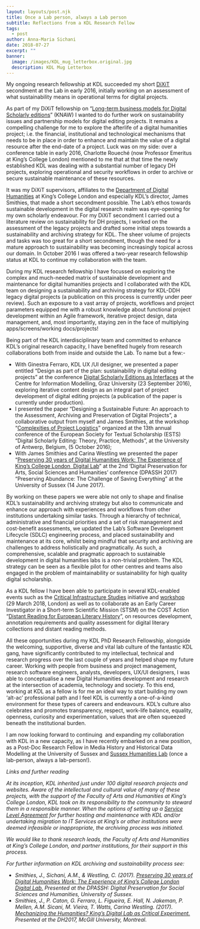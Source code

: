 ```yaml
---
layout: layouts/post.njk
title: Once a Lab person, always a Lab person
subtitle: Reflections from a KDL Research Fellow
tags:
  - post
author: Anna-Maria Sichani
date: 2018-07-27
excerpt: ""
banner:
  image: /images/KDL_mug_letterbox.original.jpg
  description: KDL Mug Letterbox
---
```


My ongoing research fellowship at KDL succeeded my short [DiXiT](http://dixit.uni-koeln.de/) secondment at the Lab in early 2016, initially working on an assessment of what sustainability means in operational terms for digital projects.

As part of my DiXiT fellowship on “[Long-term business models for Digital Scholarly editions](https://dixit.hypotheses.org/806)” (KNAW) I wanted to do further work on sustainability issues and partnership models for digital editing projects. It remains a compelling challenge for me to explore the afterlife of a digital humanities project; i.e. the financial, institutional and technological mechanisms that needs to be in place in order to enhance and maintain the value of a digital resource after the end-date of a project. Luck was on my side: over a conference table in early 2016, Charlotte Roueché (now Professor Emeritus at King’s College London) mentioned to me that at that time the newly established KDL was dealing with a substantial number of legacy DH projects, exploring operational and security workflows in order to archive or secure sustainable maintenance of these resources.

It was my DiXiT supervisors, affiliates to the [Department of Digital Humanities](https://www.kcl.ac.uk/artshums/depts/ddh/index.aspx) at King’s College London and especially KDL’s director, James Smithies, that made a short secondment possible. The Lab’s ethos towards sustainable development in the digital research realm was eye-opening for my own scholarly endeavour. For my DiXiT secondment I carried out a literature review on sustainability for DH projects, I worked on the assessment of the legacy projects and drafted some initial steps towards a sustainability and archiving strategy for KDL. The sheer volume of projects and tasks was too great for a short secondment, though the need for a mature approach to sustainability was becoming increasingly topical across our domain. In October 2016 I was offered a two-year research fellowship status at KDL to continue my collaboration with the team.

During my KDL research fellowship I have focussed on exploring the complex and much-needed matrix of sustainable development and maintenance for digital humanities projects and I collaborated with the KDL team on designing a sustainability and archiving strategy for KDL-DDH legacy digital projects (a publication on this process is currently under peer review). Such an exposure to a vast array of projects, workflows and project parameters equipped me with a robust knowledge about functional project development within an Agile framework, iterative project design, data management, and, most importantly, staying zen in the face of multiplying apps/screens/working docs/projects!

Being part of the KDL interdisciplinary team and committed to enhance KDL’s original research capacity, I have benefited hugely from research collaborations both from inside and outside the Lab. To name but a few:-

- With Ginestra Ferraro, KDL UX /UI designer, we presented a paper entitled “Design as part of the plan: sustainability in digital editing projects” at the conference [Digital Scholarly Editions as Interfaces](https://informationsmodellierung.uni-graz.at/en/events/archive/digital-scholarly-editions-as-interfaces/) at the Centre for Information Modelling, Graz University (23 September 2016), exploring iterative content design as an integral part of project development of digital editing projects (a publication of the paper is currently under production).
- I presented the paper “Designing a Sustainable Future: An approach to the Assessment, Archiving and Preservation of Digital Projects”, a collaborative output from myself and James Smithies, at the workshop “[Complexities of Project Logistics](http://uahost.uantwerpen.be/estsdixit2016/index.php/workshops/)” organized at the 13th annual conference of the European Society for Textual Scholarship (ESTS) “Digital Scholarly Editing: Theory, Practice, Methods”, at the University of Antwerp, Belgium, (5 October 2016);
- With James Smithies and Carina Westling we presented the paper “[Preserving 30 years of Digital Humanities Work: The Experience of King’s College London  Digital Lab](http://jamessmithies.org/blog/2017/06/23/preserving-30-years-digital-humanities-work-experience-kings-digital-lab/)” at the 2nd ‘Digital Preservation for Arts, Social Sciences and Humanities’ conference (DPASSH 2017) “Preserving Abundance: The Challenge of Saving Everything” at the University of Sussex (14 June 2017).

By working on these papers we were able not only to shape and finalise KDL’s sustainability and archiving strategy but also to communicate and enhance our approach with experiences and workflows from other institutions undertaking similar tasks. Through a hierarchy of technical, administrative and financial priorities and a set of risk management and cost-benefit assessments, we updated the Lab’s Software Development Lifecycle (SDLC) engineering process, and placed sustainability and maintenance at its core, whilst being mindful that security and archiving are challenges to address holistically and pragmatically. As such, a comprehensive, scalable and pragmatic approach to sustainable development in digital humanities labs is a non-trivial problem. The KDL strategy can be seen as a flexible pilot for other centres and teams also engaged in the problem of maintainability or sustainability for high quality digital scholarship.

As a KDL fellow I have been able to participate in several KDL-enabled events such as the [Critical Infrastructure Studies](http://cistudies.org/) initiative and [workshop](https://www.kdl.kcl.ac.uk/events/infrastructure-studies/critical-infrastructure-workshop/) (29 March 2018, London) as well as to collaborate as an Early Career Investigator in a Short-term Scientific Mission (STSM) on the COST Action “[Distant Reading for European Literary History](https://www.distant-reading.net/)”, on resources development, annotation requirements and quality assessment for digital literary collections and distant reading methods.

All these opportunities during my KDL PhD Research Fellowship, alongside the welcoming, supportive, diverse and vital lab culture of the fantastic KDL gang, have significantly contributed to my intellectual, technical and research progress over the last couple of years and helped shape my future career. Working with people from business and project management, research software engineers, analysts, developers, UX/UI designers, I was able to conceptualise a new Digital Humanities development and research at the intersection of academia, technology and society. To this end, working at KDL as a fellow is for me an ideal way to start building my own ‘alt-ac’ professional path and I feel KDL is currently a one-of-a-kind environment for these types of careers and endeavours. KDL’s culture also celebrates and promotes transparency, respect, work-life balance, equality, openness, curiosity and experimentation, values that are often squeezed beneath the institutional burden.

I am now looking forward to continuing  and expanding my collaboration with KDL in a new capacity, as I have recently embarked on a new position, as a Post-Doc Research Fellow in Media History and Historical Data Modelling at the University of Sussex and [Sussex Humanities Lab](http://www.sussex.ac.uk/shl) (once a lab-person, always a lab-person!).

_Links and further reading_

_At its inception, KDL inherited just under 100 digital research projects and websites. Aware of the intellectual and cultural value of many of these projects, with the support of the Faculty of Arts and Humanities at King’s College London, KDL took on its responsibility to the community to steward them in a responsible manner. When the options of setting up a [Service Level Agreement](https://www.kdl.kcl.ac.uk/how-we-work/why-work-us/) for further hosting and maintenance with KDL and/or undertaking migration to IT Services at King’s or other institutions were deemed infeasible or inappropriate, the archiving process was initiated._

_We would like to thank research leads, the Faculty of Arts and Humanities at King’s College London, and partner institutions, for their support in this process._

_For further information on KDL archiving and sustainability process see:_

- _Smithies, J., Sichani, A.M., & Westling, C. (2017). [Preserving 30 years of Digital Humanities Work: The Experience of King’s College London Digital Lab.](http://jamessmithies.org/blog/2017/06/23/preserving-30-years-digital-humanities-work-experience-kings-digital-lab/) Presented at the DPASSH: Digital Preservation for Social Sciences and Humanities, University of Sussex._
- _Smithies, J., P. Caton, G. Ferraro, L. Figueira, E. Hall, N. Jakeman, P. Mellen, A.M. Sicani, M. Vieira, T. Watts, Carina Westling. (2017). [Mechanizing the Humanities? King’s Digital Lab as Critical Experiment.](http://jamessmithies.org/blog/2017/08/17/mechanizing-humanities-kings-digital-lab-critical-experiment/) Presented at the DH2017, McGill University, Montreal._
